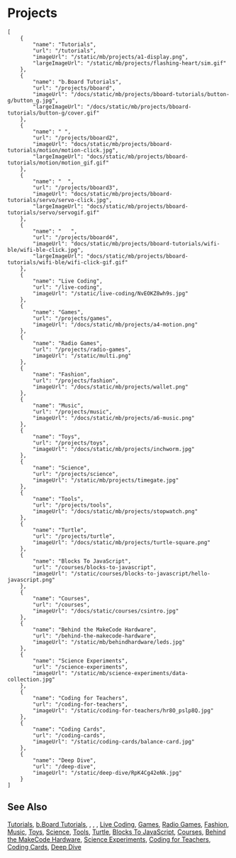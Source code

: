 # Projects

```codecard
[
    {
        "name": "Tutorials",
        "url": "/tutorials",
        "imageUrl": "/static/mb/projects/a1-display.png",
        "largeImageUrl": "/static/mb/projects/flashing-heart/sim.gif"
    },
    {
        "name": "b.Board Tutorials",
        "url": "/projects/bboard",
        "imageUrl": "/docs/static/mb/projects/bboard-tutorials/button-g/button_g.jpg",
        "largeImageUrl": "/docs/static/mb/projects/bboard-tutorials/button-g/cover.gif"
    },
    {
        "name": " ",
        "url": "/projects/bboard2",
        "imageUrl": "docs/static/mb/projects/bboard-tutorials/motion/motion-click.jpg",
        "largeImageUrl": "docs/static/mb/projects/bboard-tutorials/motion/motion_gif.gif"
    },
    {
        "name": "  ",
        "url": "/projects/bboard3",
        "imageUrl": "docs/static/mb/projects/bboard-tutorials/servo/servo-click.jpg",
        "largeImageUrl": "docs/static/mb/projects/bboard-tutorials/servo/servogif.gif"
    },
    {
        "name": "   ",
        "url": "/projects/bboard4",
        "imageUrl": "docs/static/mb/projects/bboard-tutorials/wifi-ble/wifi-ble-click.jpg",
        "largeImageUrl": "docs/static/mb/projects/bboard-tutorials/wifi-ble/wifi-click-gif.gif"
    },
    {
        "name": "Live Coding",
        "url": "/live-coding",
        "imageUrl": "/static/live-coding/NvEOKZ8wh9s.jpg"
    },
    {
        "name": "Games",
        "url": "/projects/games",
        "imageUrl": "/docs/static/mb/projects/a4-motion.png"
    },
    {
        "name": "Radio Games",
        "url": "/projects/radio-games",
        "imageUrl": "/static/multi.png"
    },
    {
        "name": "Fashion",
        "url": "/projects/fashion",
        "imageUrl": "/docs/static/mb/projects/wallet.png"
    },
    {
        "name": "Music",
        "url": "/projects/music",
        "imageUrl": "/docs/static/mb/projects/a6-music.png"
    },
    {
        "name": "Toys",
        "url": "/projects/toys",
        "imageUrl": "/docs/static/mb/projects/inchworm.jpg"
    },
    {
        "name": "Science",
        "url": "/projects/science",
        "imageUrl": "/static/mb/projects/timegate.jpg"
    },
    {
        "name": "Tools",
        "url": "/projects/tools",
        "imageUrl": "/docs/static/mb/projects/stopwatch.png"
    },
    {
        "name": "Turtle",
        "url": "/projects/turtle",
        "imageUrl": "/docs/static/mb/projects/turtle-square.png"
    },
    {
        "name": "Blocks To JavaScript",
        "url": "/courses/blocks-to-javascript",
        "imageUrl": "/static/courses/blocks-to-javascript/hello-javascript.png"
    },
    {
        "name": "Courses",
        "url": "/courses",
        "imageUrl": "/docs/static/courses/csintro.jpg"
    },
    {
        "name": "Behind the MakeCode Hardware",
        "url": "/behind-the-makecode-hardware",
        "imageUrl": "/static/mb/behindhardware/leds.jpg"
    },
    {
        "name": "Science Experiments",
        "url": "/science-experiments",
        "imageUrl": "/static/mb/science-experiments/data-collection.jpg"
    },
    {
        "name": "Coding for Teachers",
        "url": "/coding-for-teachers",
        "imageUrl": "/static/coding-for-teachers/hr8O_pslp8Q.jpg"
    },
    {
        "name": "Coding Cards",
        "url": "/coding-cards",
        "imageUrl": "/static/coding-cards/balance-card.jpg"
    },
    {
        "name": "Deep Dive",
        "url": "/deep-dive",
        "imageUrl": "/static/deep-dive/RpK4Cg42eNk.jpg"
    }
]
```

## See Also

[Tutorials](/tutorials),
[b.Board Tutorials](/projects/bboard),
[ ](/projects/bboard2),
[  ](/projects/bboard3),
[   ](/projects/bboard4),
[Live Coding](/live-coding),
[Games](/projects/games),
[Radio Games](/projects/radio-games),
[Fashion](/projects/fashion),
[Music](/projects/music),
[Toys](/projects/toys),
[Science](/projects/science),
[Tools](/projects/tools),
[Turtle](/projects/turtle),
[Blocks To JavaScript](/courses/blocks-to-javascript),
[Courses](/courses),
[Behind the MakeCode Hardware](/behind-the-makecode-hardware),
[Science Experiments](/science-experiments),
[Coding for Teachers](/coding-for-teachers),
[Coding Cards](/coding-cards),
[Deep Dive](/deep-dive)

